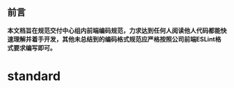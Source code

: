 ## 前言

**本文档旨在规范交付中心组内前端编码规范，力求达到任何人阅读他人代码都能快速理解并着手开发，其他未总结到的编码格式规范应严格按照公司前端ESLint格式要求编写即可。**
# standard
